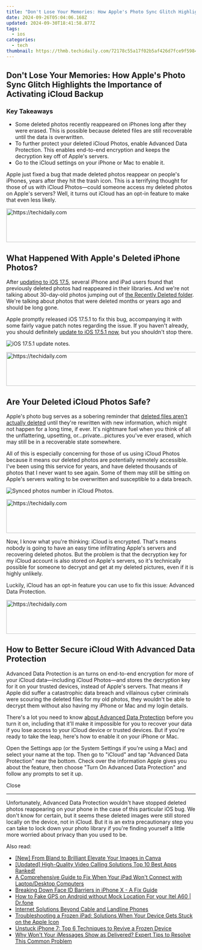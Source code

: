 ```yaml
---
title: "Don't Lose Your Memories: How Apple's Photo Sync Glitch Highlights the Importance of Activating iCloud Backup"
date: 2024-09-26T05:04:06.168Z
updated: 2024-09-30T18:41:58.877Z
tags:
  - ios
categories:
  - tech
thumbnail: https://thmb.techidaily.com/72178c55a17f02b5af426d7fce9f5984667c0f559291ba6b4b11d31fc14a8936.jpg
---
```


## Don't Lose Your Memories: How Apple's Photo Sync Glitch Highlights the Importance of Activating iCloud Backup

### Key Takeaways

* Some deleted photos recently reappeared on iPhones long after they were erased. This is possible because deleted files are still recoverable until the data is overwritten.
* To further protect your deleted iCloud Photos, enable Advanced Data Protection. This enables end-to-end encryption and keeps the decryption key off of Apple's servers.
* Go to the iCloud settings on your iPhone or Mac to enable it.

 Apple just fixed a bug that made deleted photos reappear on people's iPhones, years after they hit the trash icon. This is a terrifying thought for those of us with iCloud Photos—could someone access my deleted photos on Apple's servers? Well, it turns out iCloud has an opt-in feature to make that even less likely.

<!-- affiliate ads begin -->
<a href="https://appsumo.8odi.net/c/5597632/2087484/7443" target="_top" id="2087484">
  <img src="//a.impactradius-go.com/display-ad/7443-2087484" border="0" alt="https://techidaily.com" width="728" height="90"/>
</a>
<img height="0" width="0" src="https://appsumo.8odi.net/i/5597632/2087484/7443" style="position:absolute;visibility:hidden;" border="0" />
<!-- affiliate ads end -->

##  What Happened With Apple's Deleted iPhone Photos?

 After [updating to iOS 17.5](https://activate-lock.techidaily.com/how-to-remove-activation-lock-from-the-iphone-12-pro-without-previous-owner-by-drfone-ios/), several iPhone and iPad users found that previously deleted photos had reappeared in their libraries. And we're not talking about 30-day-old photos jumping out of [the Recently Deleted folder](https://unlock-android.techidaily.com/in-2024-top-10-fingerprint-lock-apps-to-lock-your-infinix-smart-8-hd-phone-by-drfone-android/). We're talking about photos that were deleted months or years ago and should be long gone.

 Apple promptly released iOS 17.5.1 to fix this bug, accompanying it with some fairly vague patch notes regarding the issue. If you haven't already, you should definitely [update to iOS 17.5.1 now](https://some-knowledge.techidaily.com/2024-approved-game-on-unlocking-full-potential-in-funimate/), but you shouldn't stop there.

![iOS 17.5.1 update notes.](https://static1.howtogeekimages.com/wordpress/wp-content/uploads/2024/05/ios-17-5-1-update-notes.png) 

<!-- affiliate ads begin -->
<a href="https://appsumo.8odi.net/c/5597632/2111964/7443" target="_top" id="2111964">
  <img src="//a.impactradius-go.com/display-ad/7443-2111964" border="0" alt="https://techidaily.com" width="728" height="90"/>
</a>
<img height="0" width="0" src="https://appsumo.8odi.net/i/5597632/2111964/7443" style="position:absolute;visibility:hidden;" border="0" />
<!-- affiliate ads end -->

##  Are Your Deleted iCloud Photos Safe?

 Apple's photo bug serves as a sobering reminder that [deleted files aren't actually deleted](https://screen-recording.techidaily.com/updated-enhancing-facebook-viewership-with-obs-broadcasts/) until they're rewritten with new information, which might not happen for a long time, if ever. It's nightmare fuel when you think of all the unflattering, upsetting, or…private…pictures you've ever erased, which may still be in a recoverable state somewhere.

 All of this is especially concerning for those of us using iCloud Photos because it means our deleted photos are potentially remotely accessible. I've been using this service for years, and have deleted thousands of photos that I never want to see again. Some of them may still be sitting on Apple's servers waiting to be overwritten and susceptible to a data breach.

![Synced photos number in iCloud Photos.](https://static1.howtogeekimages.com/wordpress/wp-content/uploads/2024/05/synced-photos-number-in-icloud-photos.jpg) 

<!-- affiliate ads begin -->
<a href="https://aidotcom.pxf.io/c/5597632/2134500/19576" target="_top" id="2134500">
  <img src="//a.impactradius-go.com/display-ad/19576-2134500" border="0" alt="https://techidaily.com" width="600" height="90"/>
</a>
<img height="0" width="0" src="https://aidotcom.pxf.io/i/5597632/2134500/19576" style="position:absolute;visibility:hidden;" border="0" />
<!-- affiliate ads end -->

 Now, I know what you're thinking: iCloud is encrypted. That's means nobody is going to have an easy time infiltrating Apple's servers and recovering deleted photos. But the problem is that the decryption key for my iCloud account is also stored on Apple's servers, so it's technically possible for someone to decrypt and get at my deleted pictures, even if it is highly unlikely.

 Luckily, iCloud has an opt-in feature you can use to fix this issue: Advanced Data Protection.

<!-- affiliate ads begin -->
<a href="https://aligracehair.sjv.io/c/5597632/1934188/19272" target="_top" id="1934188">
  <img src="//a.impactradius-go.com/display-ad/19272-1934188" border="0" alt="https://techidaily.com" width="728" height="90"/>
</a>
<img height="0" width="0" src="https://aligracehair.sjv.io/i/5597632/1934188/19272" style="position:absolute;visibility:hidden;" border="0" />
<!-- affiliate ads end -->

##  How to Better Secure iCloud With Advanced Data Protection

 Advanced Data Protection is an turns on end-to-end encryption for more of your iCloud data—including iCloud Photos—and stores the decryption key for it on your trusted devices, instead of Apple's servers. That means if Apple did suffer a catastrophic data breach and villainous cyber criminals were scouring the deleted files for my old photos, they wouldn't be able to decrypt them without also having my iPhone or Mac and my login details.

 There's a lot you need to know [about Advanced Data Protection](https://remote-screen-capture.techidaily.com/updated-slowing-down-action-iphone-filmmaking-tricks/) before you turn it on, including that it'll make it impossible for you to recover your data if you lose access to your iCloud device or trusted devices. But if you're ready to take the leap, here's how to enable it on your iPhone or Mac.

 Open the Settings app (or the System Settings if you're using a Mac) and select your name at the top. Then go to "iCloud" and tap "Advanced Data Protection" near the bottom. Check over the information Apple gives you about the feature, then choose "Turn On Advanced Data Protection" and follow any prompts to set it up.

Close 

---

 Unfortunately, Advanced Data Protection wouldn't have stopped deleted photos reappearing on your phone in the case of this particular iOS bug. We don't know for certain, but it seems these deleted images were still stored locally on the device, not in iCloud. But it is an extra precautionary step you can take to lock down your photo library if you're finding yourself a little more worried about privacy than you used to be.

<ins class="adsbygoogle"
     style="display:block"
     data-ad-format="autorelaxed"
     data-ad-client="ca-pub-7571918770474297"
     data-ad-slot="1223367746"></ins>

<ins class="adsbygoogle"
     style="display:block"
     data-ad-client="ca-pub-7571918770474297"
     data-ad-slot="8358498916"
     data-ad-format="auto"
     data-full-width-responsive="true"></ins>

<span class="atpl-alsoreadstyle">Also read:</span>
<div><ul>
<li><a href="https://some-techniques.techidaily.com/new-from-bland-to-brilliant-elevate-your-images-in-canva/"><u>[New] From Bland to Brilliant Elevate Your Images in Canva</u></a></li>
<li><a href="https://screen-recording.techidaily.com/1715860250412-updated-high-quality-video-calling-solutions-top-10-best-apps-ranked/"><u>[Updated] High-Quality Video Calling Solutions Top 10 Best Apps Ranked!</u></a></li>
<li><a href="https://os-tips.techidaily.com/a-comprehensive-guide-to-fix-when-your-ipad-wont-connect-with-laptopdesktop-computers/"><u>A Comprehensive Guide to Fix When Your iPad Won't Connect with Laptop/Desktop Computers</u></a></li>
<li><a href="https://fox-boxes.techidaily.com/breaking-down-face-id-barriers-in-iphone-x-a-fix-guide/"><u>Breaking Down Face ID Barriers in iPhone X - A Fix Guide</u></a></li>
<li><a href="https://android-location.techidaily.com/how-to-fake-gps-on-android-without-mock-location-for-your-itel-a60-drfone-by-drfone-virtual/"><u>How to Fake GPS on Android without Mock Location For your Itel A60 | Dr.fone</u></a></li>
<li><a href="https://techtrends.techidaily.com/internet-solutions-beyond-cable-and-landline-phones/"><u>Internet Solutions Beyond Cable and Landline Phones</u></a></li>
<li><a href="https://os-tips.techidaily.com/troubleshooting-a-frozen-ipad-solutions-when-your-device-gets-stuck-on-the-apple-icon/"><u>Troubleshooting a Frozen iPad: Solutions When Your Device Gets Stuck on the Apple Icon</u></a></li>
<li><a href="https://os-tips.techidaily.com/unstuck-iphone-7-top-6-techniques-to-revive-a-frozen-device/"><u>Unstuck iPhone 7: Top 6 Techniques to Revive a Frozen Device</u></a></li>
<li><a href="https://os-tips.techidaily.com/why-wont-your-imessages-show-as-delivered-expert-tips-to-resolve-this-common-problem/"><u>Why Won't Your iMessages Show as Delivered? Expert Tips to Resolve This Common Problem</u></a></li>
</ul></div>

